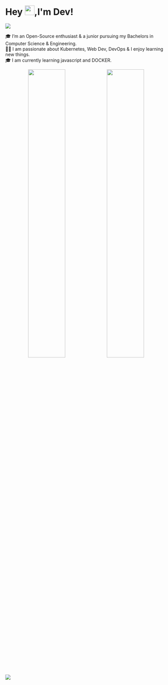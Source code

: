 # Hey <img src="https://raw.githubusercontent.com/MartinHeinz/MartinHeinz/master/wave.gif" width="30px">,I'm Dev!


<a href="https://www.gmail.com/in/devj5509@gmail.com/">
    <img src="https://img.shields.io/badge/Gmail-D14836?style=for-the-badge&logo=gmail&logoColor=white" />
  </a>

🎓 I’m an Open-Source enthusiast & a junior pursuing my Bachelors in Computer Science & Engineering.<br/>
👨‍💻 I am passionate about Kubernetes, Web Dev, DevOps & I enjoy learning new things.</br>
🎓 I am currently learning javascript and DOCKER.


<p align="center">
	
  <img width="48%" src="https://github-readme-stats.vercel.app/api?username=889-dj&show_icons=true&theme=calm" />
  <img width="48%" src="https://github-readme-streak-stats.herokuapp.com/?user=889-dj&theme=calm" />
</p>


![](https://komarev.com/ghpvc/?username=889-dj&style=plastic&color=red)














